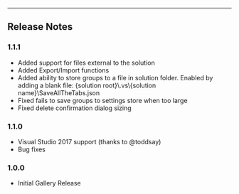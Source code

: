 ---
## Release Notes

### 1.1.1

 - Added support for files external to the solution
 - Added Export/Import functions
 - Added ability to store groups to a file in solution folder. Enabled by adding a blank file: {solution root}\\.vs\\{solution name}\\SaveAllTheTabs.json
 - Fixed fails to save groups to settings store when too large
 - Fixed delete confirmation dialog sizing

### 1.1.0

 - Visual Studio 2017 support (thanks to @toddsay)
 - Bug fixes

### 1.0.0

 - Initial Gallery Release